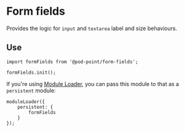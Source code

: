 # Form fields

Provides the logic for `input` and `textarea` label and size behaviours.

## Use

    import formFields from '@pod-point/form-fields';

    formFields.init();

If you're using [Module Loader](https://github.com/Pod-Point/javascript-modules/tree/master/module-loader), you can pass this module to that as a `persistent` module:

    moduleLoader({
        persistent: {
            formFields
        }
    });